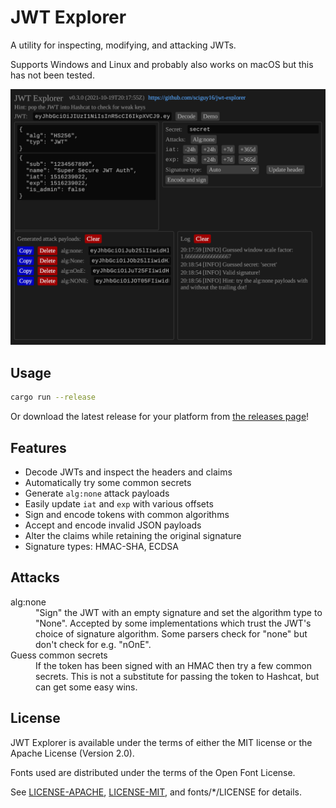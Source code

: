 # JWT Explorer

A utility for inspecting, modifying, and attacking JWTs.

Supports Windows and Linux and probably also works on macOS but this has not been tested.

![Overview of JWT Explorer](images/overview.png)

## Usage

```bash
cargo run --release
```

Or download the latest release for your platform from [the releases page](https://github.com/sciguy16/jwt-explorer/releases)!

## Features

* Decode JWTs and inspect the headers and claims
* Automatically try some common secrets
* Generate `alg:none` attack payloads
* Easily update `iat` and `exp` with various offsets
* Sign and encode tokens with common algorithms
* Accept and encode invalid JSON payloads
* Alter the claims while retaining the original signature
* Signature types: HMAC-SHA, ECDSA

## Attacks
<dl>
	<dt>alg:none</dt>
	<dd>
		"Sign" the JWT with an empty signature and set the algorithm type to "None".
		Accepted by some implementations which trust the JWT's choice of signature algorithm.
		Some parsers check for "none" but don't check for e.g. "nOnE".
	</dd>
	<dt>Guess common secrets</dt>
	<dd>
		If the token has been signed with an HMAC then try a few common secrets.
		This is not a substitute for passing the token to Hashcat, but can get some easy wins.
	</dd>
</dl>

## License

JWT Explorer is available under the terms of either the MIT license or
the Apache License (Version 2.0).

Fonts used are distributed under the terms of the Open Font License.

See [LICENSE-APACHE](LICENSE-APACHE), [LICENSE-MIT](LICENSE-MIT), and
fonts/\*/LICENSE for details.
